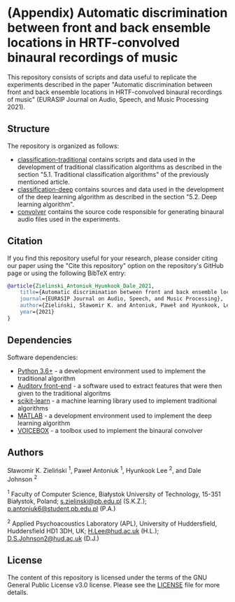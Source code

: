 # (Appendix) Automatic discrimination between front and back ensemble locations in HRTF-convolved binaural recordings of music 
This repository consists of scripts and data useful to replicate the experiments described in the paper "Automatic discrimination between front and back ensemble locations in HRTF-convolved binaural recordings of music" (EURASIP Journal on Audio, Speech, and Music Processing 2021).

## Structure
The repository is organized as follows:
- [classification-traditional](classification-traditional) contains scripts and data used in the development of traditional classification algorithms as described in the section "5.1. Traditional classification algorithms" of the previously mentioned article. 
- [classification-deep](classification-deep) contains sources and data used in the development of the deep learning algorithm as described in the section "5.2. Deep learning algorithm".
- [convolver](convolver) contains the source code responsible for generating binaural audio files used in the experiments.

## Citation
If you find this repository useful for your research, please consider citing our paper using the "Cite this repository" option on the repository's GitHub page or using the following BibTeX entry:

```bibtex
@article{Zielinski_Antoniuk_Hyunkook_Dale_2021, 
    title={Automatic discrimination between front and back ensemble locations in HRTF-convolved binaural recordings of music}, 
    journal={EURASIP Journal on Audio, Speech, and Music Processing}, 
    author={Zieliński, Sławomir K. and Antoniuk, Paweł and Hyunkook, Lee and Dale, Johnson}, 
    year={2021}
}
```

## Dependencies
Software dependencies:
- [Python 3.6+](https://docs.python.org/3.6/) - a development environment used to implement the traditional algorithm
- [Auditory front-end](http://docs.twoears.eu/en/1.5/afe/) - a software used to extract features that were then given to the traditional algoritms
- [scikit-learn](https://scikit-learn.org/stable/) - a machine learning library used to implement traditional algorithms
- [MATLAB](https://www.mathworks.com/products/matlab.html) - a development environment used to implement the deep learning algorithm
- [VOICEBOX](http://www.ee.ic.ac.uk/hp/staff/dmb/voicebox/voicebox.html) - a toolbox used to implement the binaural convolver

## Authors
Sławomir K. Zieliński <sup>1</sup>, Paweł Antoniuk <sup>1</sup>, Hyunkook Lee <sup>2</sup>, and Dale Johnson <sup>2</sup>

<sup>1</sup> Faculty of Computer Science, Białystok University of Technology, 15-351 Białystok, Poland; s.zielinski@pb.edu.pl (S.K.Z.); p.antoniuk6@student.pb.edu.pl (P.A.)

<sup>2</sup> Applied Psychoacoustics Laboratory (APL), University of Huddersfield, Huddersfield HD1 3DH, UK; H.Lee@hud.ac.uk (H.L.); D.S.Johnson2@hud.ac.uk (D.J.)

## License
The content of this repository is licensed under the terms of the GNU General Public License v3.0 license. Please see the [LICENSE](LICENSE) file for more details.
